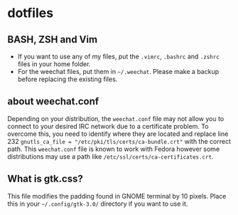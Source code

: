 # dotfiles


## BASH, ZSH and Vim
* If you want to use any of my files, put the `.vimrc`, `.bashrc` and `.zshrc` files in your home folder. 
* For the weechat files, put them in `~/.weechat`. Please make a backup before replacing the existing files.

## about weechat.conf
Depending on your distribution, the `weechat.conf` file may not allow you to connect to your desired IRC network due to a certificate problem. To overcome this, you need to identify where they are located and replace line 232 `gnutls_ca_file = "/etc/pki/tls/certs/ca-bundle.crt"` with the correct path. This `weechat.conf` file is known to work with Fedora however some distributions may use a path like `/etc/ssl/certs/ca-certificates.crt`.

## What is gtk.css?
This file modifies the padding found in GNOME terminal by 10 pixels. Place this in your `~/.config/gtk-3.0/` directory if you want to use it. 
